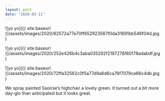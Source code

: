 ```yaml
---
layout: post
date: "2020-03-11"
---
```


![yo yo]({{ site.baseurl }}/assets/images/2020/62572a77e70ff652923587f0da31691bb546f04d.jpg)

![yo yo]({{ site.baseurl }}/assets/images/2020/252e426b4c3aba035292f2197276f80178adabdf.jpg)

![yo yo]({{ site.baseurl }}/assets/images/2020/72ffa32562c0f5a77d9a6d6ca76f7079ce66c4db.jpg)

We spray painted Saoirse’s highchair a lovely green. It turned out a bit more day-glo than anticipated but it looks great.
